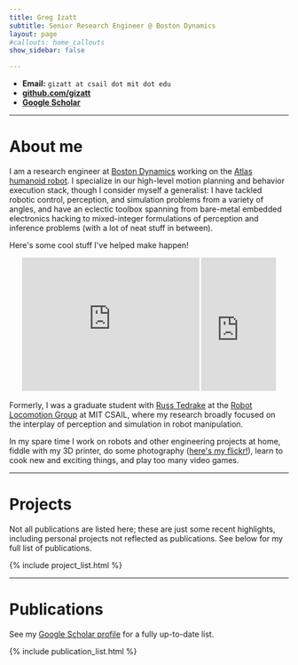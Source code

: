 ```yaml
---
title: Greg Izatt
subtitle: Senior Research Engineer @ Boston Dynamics
layout: page
#callouts: home_callouts
show_sidebar: false

---
```


* **Email:** ```gizatt at csail dot mit dot edu```
* [**github.com/gizatt**](https://github.com/gizatt)
* [**Google Scholar**](https://scholar.google.com/citations?user=BFfjA-8AAAAJ&hl=en)

---

# About me

I am a research engineer at [Boston Dynamics](https://bostondynamics.com/) working on the [Atlas humanoid robot](https://bostondynamics.com/atlas/). I specialize in our high-level motion planning and behavior execution stack, though I consider myself a generalist: I have tackled robotic control, perception, and simulation problems from a variety of angles, and have an eclectic toolbox spanning from bare-metal embedded electronics hacking to mixed-integer formulations of perception and inference problems (with a lot of neat stuff in between).

Here's some cool stuff I've helped make happen!

<center>
<iframe width="320" height="240" src="https://www.youtube.com/embed/LeeiN9smjjY" title="YouTube video player" frameborder="0" allow="accelerometer; autoplay; clipboard-write; encrypted-media; gyroscope; picture-in-picture" allowfullscreen></iframe>
<iframe width="135" height="240" src="https://www.youtube.com/embed/PKgHe_CcUWY" title="YouTube video player" frameborder="0" allow="accelerometer; autoplay; clipboard-write; encrypted-media; gyroscope; picture-in-picture" allowfullscreen></iframe>
</center>

Formerly, I was a graduate student with [Russ Tedrake](http://groups.csail.mit.edu/locomotion/russt.html) at the [Robot Locomotion Group](http://groups.csail.mit.edu/locomotion/) at MIT CSAIL, where my research broadly focused on the interplay of perception and simulation in robot manipulation.

In my spare time I work on robots and other engineering projects at home, fiddle with my 3D printer, do some photography ([here's my flickr!](https://flickr.com/people/145719802@N04/)), learn to cook new and exciting things, and play too many video games.

---

# Projects

Not all publications are listed here; these are just some recent highlights, including personal projects not reflected as publications. See below for my full list of publications.

{% include project_list.html %}

---

# Publications

See my [Google Scholar profile](https://scholar.google.com/citations?user=BFfjA-8AAAAJ&hl=en) for a fully up-to-date list.

{% include publication_list.html %}